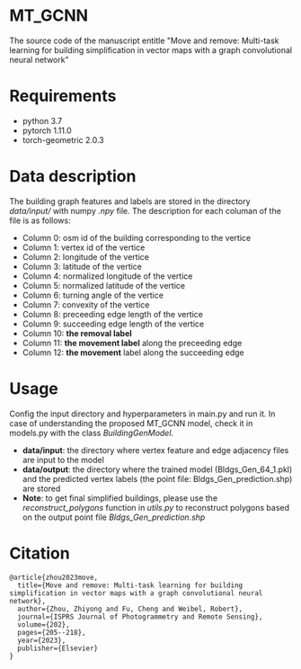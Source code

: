 # MT_GCNN

The source code of the manuscript entitle "Move and remove: Multi-task learning for building simplification in vector maps with a graph convolutional neural network"

# Requirements

* python 3.7
* pytorch 1.11.0
* torch-geometric 2.0.3

# Data description

The building graph features and labels are stored in the directory *data/input/* with numpy *.npy* file. The description for each columan of the file is as follows:

* Column 0: osm id of the building corresponding to the vertice
* Column 1: vertex id of the vertice
* Column 2: longitude of the vertice
* Column 3: latitude of the vertice
* Column 4: normalized longitude of the vertice
* Column 5: normalized latitude of the vertice
* Column 6: turning angle of the vertice
* Column 7: convexity of the vertice
* Column 8: preceeding edge length of the vertice 
* Column 9: succeeding edge length of the vertice
* Column 10: **the removal label**
* Column 11: **the movement label** along the preceeding edge
* Column 12: **the movement** label along the succeeding edge

# Usage

Config the input directory and hyperparameters in main.py and run it. In case of understanding the proposed MT_GCNN model, check it in models.py with the class *BuildingGenModel*.

* **data/input**: the directory where vertex feature and edge adjacency files are input to the model
* **data/output**: the directory where the trained model (Bldgs_Gen_64_1.pkl) and the predicted vertex labels (the point file: Bldgs_Gen_prediction.shp) are stored
* **Note**: to get final simplified buildings, please use the *reconstruct_polygons* function in *utils.py* to reconstruct polygons based on the output point file *Bldgs_Gen_prediction.shp*

# Citation

```
@article{zhou2023move,
  title={Move and remove: Multi-task learning for building simplification in vector maps with a graph convolutional neural network},
  author={Zhou, Zhiyong and Fu, Cheng and Weibel, Robert},
  journal={ISPRS Journal of Photogrammetry and Remote Sensing},
  volume={202},
  pages={205--218},
  year={2023},
  publisher={Elsevier}
}
```
